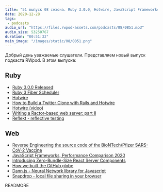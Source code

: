```yaml
---
title: "51 выпуск 08 сезона. Ruby 3.0.0, Hotwire, JavaScript Frameworks, Performance Comparison 2020, Dann.js и прочее"
date: 2020-12-28
tags:
 - podcasts
audio_url: "https://files.rwpod-assets.com/podcasts/08/0851.mp3"
audio_size: 53250767
duration: "00:51:32"
main_image: "/images/static/08/0851.png"
---
```


Добрый день уважаемые слушатели. Представляем новый выпуск подкаста RWpod. В этом выпуске:

## Ruby

 - [Ruby 3.0.0 Released](https://www.ruby-lang.org/en/news/2020/12/25/ruby-3-0-0-released/)
 - [Ruby 3 Fiber Scheduler](https://coderemixer.com/2020/12/22/ruby-3-fiber-scheduler-evt-dev-log-en/)
 - [Hotwire](https://hotwire.dev/)
 - [How to Build a Twitter Clone with Rails and Hotwire](https://robrace.dev/build-a-twitter-clone-with-rails-hotwire/)
 - [Hotwire (video)](https://www.driftingruby.com/episodes/hotwire)
 - [Writing a Ractor-based web server: part II](https://kirshatrov.com/2020/12/27/ractor-web-server-part-two/)
 - [Reflekt - reflective testing](https://github.com/refIekt/reflekt)

## Web

 - [Reverse Engineering the source code of the BioNTech/Pfizer SARS-CoV-2 Vaccine](https://berthub.eu/articles/posts/reverse-engineering-source-code-of-the-biontech-pfizer-vaccine/)
 - [JavaScript Frameworks, Performance Comparison 2020](https://medium.com/javascript-in-plain-english/javascript-frameworks-performance-comparison-2020-cd881ac21fce)
 - [Introducing Zero-Bundle-Size React Server Components](https://reactjs.org/blog/2020/12/21/data-fetching-with-react-server-components.html)
 - [How we built the GitHub globe](https://github.blog/2020-12-21-how-we-built-the-github-globe/)
 - [Dann.js - Neural Network library for Javascript](https://dannjs.org/)
 - [Snapdrop - local file sharing in your browser](https://github.com/RobinLinus/snapdrop)

READMORE
